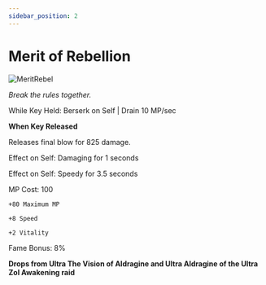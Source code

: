 ```yaml
---
sidebar_position: 2
---
```


# Merit of Rebellion

![MeritRebel](https://vwiki.valorserver.com/api/item/picture/merit%20of%20rebellion)

<i>Break the rules together.</i>

While Key Held: Berserk on Self | Drain 10 MP/sec

**When Key Released**

Releases final blow for 825 damage.

Effect on Self: Damaging for 1 seconds

Effect on Self: Speedy for 3.5 seconds

MP Cost: 100

    +80 Maximum MP
    
    +8 Speed
    
    +2 Vitality
    
Fame Bonus: 8%

**Drops from Ultra The Vision of Aldragine and Ultra Aldragine of the Ultra Zol Awakening raid**
